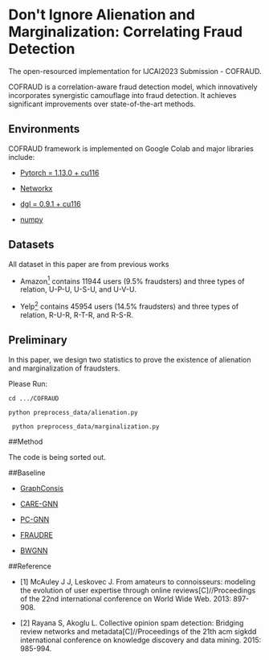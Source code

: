 # Don't Ignore Alienation and Marginalization: Correlating Fraud Detection

The open-resourced implementation for IJCAI2023 Submission - COFRAUD.

COFRAUD is a correlation-aware fraud detection model, which innovatively incorporates synergistic camouflage into fraud detection. It achieves significant improvements over state-of-the-art methods.

## Environments

COFRAUD framework is implemented on Google Colab and major libraries include:

- [Pytorch = 1.13.0 + cu116](https://pytorch.org/)

- [Networkx](https://networkx.org/)

- [dgl = 0.9.1 + cu116](https://www.dgl.ai/)

- [numpy](https://github.com/numpy/numpy)


## Datasets

All dataset in this paper are from previous works

- Amazon[<sup>1</sup>](#refer-anchor-1) contains 11944 users (9.5% fraudsters) and three types of relation, U-P-U, U-S-U, and U-V-U.
  
- Yelp[<sup>2</sup>](#refer-anchor-2) contains 45954 users (14.5% fraudsters) and three types of relation, R-U-R, R-T-R, and R-S-R.


## Preliminary

In this paper, we design two statistics to prove the existence of alienation and marginalization of fraudsters.

Please Run:

``` cd .../COFRAUD ```

``` python preprocess_data/alienation.py  ```

``` python preprocess_data/marginalization.py```  

##Method

The code is being sorted out.


##Baseline

- [GraphConsis](https://github.com/safe-graph/DGFraud)

- [CARE-GNN](https://github.com/YingtongDou/CARE-GNN)

- [PC-GNN](https://github.com/PonderLY/PC-GNN)

- [FRAUDRE](https://github.com/FraudDetection/FRAUDRE)

- [BWGNN](https://github.com/squareRoot3/Rethinking-Anomaly-Detection)





##Reference

<div id="refer-anchor-1"></div>

- [1] McAuley J J, Leskovec J. From amateurs to connoisseurs: modeling the evolution of user expertise through online reviews[C]//Proceedings of the 22nd international conference on World Wide Web. 2013: 897-908.

<div id="refer-anchor-2"></div>

- [2] Rayana S, Akoglu L. Collective opinion spam detection: Bridging review networks and metadata[C]//Proceedings of the 21th acm sigkdd international conference on knowledge discovery and data mining. 2015: 985-994.
